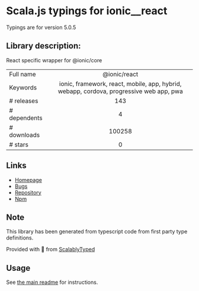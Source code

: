 
# Scala.js typings for ionic__react

Typings are for version 5.0.5

## Library description:
React specific wrapper for @ionic/core

|                    |                 |
| ------------------ | :-------------: |
| Full name          | @ionic/react |
| Keywords           | ionic, framework, react, mobile, app, hybrid, webapp, cordova, progressive web app, pwa |
| # releases         | 143 |
| # dependents       | 4 |
| # downloads        | 100258 |
| # stars            | 0 |

## Links
- [Homepage](https://github.com/ionic-team/ionic#readme)
- [Bugs](https://github.com/ionic-team/ionic/issues)
- [Repository](https://github.com/ionic-team/ionic)
- [Npm](https://www.npmjs.com/package/%40ionic%2Freact)
    


## Note
This library has been generated from typescript code from first party type definitions.

Provided with :purple_heart: from [ScalablyTyped](https://github.com/oyvindberg/ScalablyTyped)

## Usage
See [the main readme](../../readme.md) for instructions.


